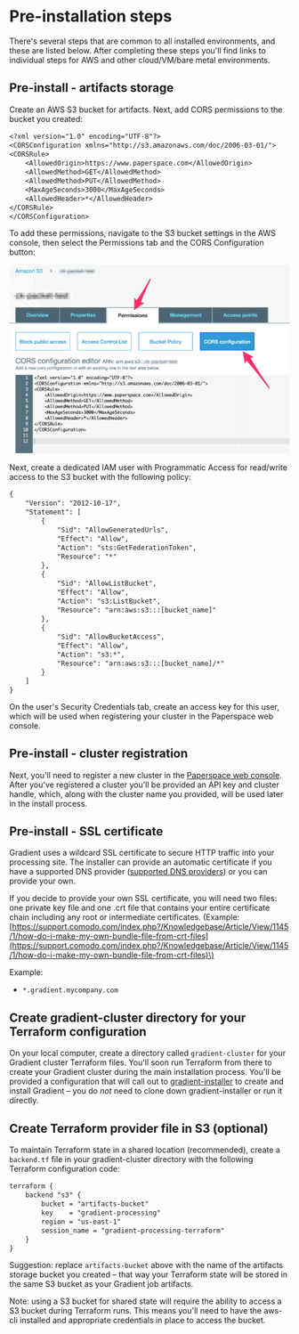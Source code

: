 # Pre-installation steps

There's several steps that are common to all installed environments, and these are listed below. After completing these steps you'll find links to individual steps for AWS and other cloud/VM/bare metal environments.

## Pre-install - artifacts storage

Create an AWS S3 bucket for artifacts. Next, add CORS permissions to the bucket you created:

```text
<?xml version="1.0" encoding="UTF-8"?>
<CORSConfiguration xmlns="http://s3.amazonaws.com/doc/2006-03-01/">
<CORSRule>
    <AllowedOrigin>https://www.paperspace.com</AllowedOrigin>
    <AllowedMethod>GET</AllowedMethod>
    <AllowedMethod>PUT</AllowedMethod>
    <MaxAgeSeconds>3000</MaxAgeSeconds>
    <AllowedHeader>*</AllowedHeader>
</CORSRule>
</CORSConfiguration>
```

To add these permissions, navigate to the S3 bucket settings in the AWS console, then select the Permissions tab and the CORS Configuration button:

![](../../.gitbook/assets/s3_management_console%20%281%29.png)

Next, create a dedicated IAM user with Programmatic Access for read/write access to the S3 bucket with the following policy:

```text
{
    "Version": "2012-10-17",
    "Statement": [
        {
            "Sid": "AllowGeneratedUrls",
            "Effect": "Allow",
            "Action": "sts:GetFederationToken",
            "Resource": "*"
        },
        {
            "Sid": "AllowListBucket",
            "Effect": "Allow",
            "Action": "s3:ListBucket",
            "Resource": "arn:aws:s3:::[bucket_name]"
        },
        {
            "Sid": "AllowBucketAccess",
            "Effect": "Allow",
            "Action": "s3:*",
            "Resource": "arn:aws:s3:::[bucket_name]/*"
        }
    ]
}
```

On the user's Security Credentials tab, create an access key for this user, which will be used when registering your cluster in the Paperspace web console.

## Pre-install - cluster registration

Next, you'll need to register a new cluster in the [Paperspace web console](https://www.paperspace.com/console/clusters). After you've registered a cluster you'll be provided an API key and cluster handle, which, along with the cluster name you provided, will be used later in the install process.

## Pre-install - SSL certificate

Gradient uses a wildcard SSL certificate to secure HTTP traffic into your processing site. The installer can provide an automatic certificate if you have a supported DNS provider \([supported DNS providers](lets-encrypt-dns-providers.md)\) or you can provide your own.

If you decide to provide your own SSL certificate, you will need two files: one private key file and one .crt file that contains your entire certificate chain including any root or intermediate certificates. \(Example: [https://support.comodo.com/index.php?/Knowledgebase/Article/View/1145/1/how-do-i-make-my-own-bundle-file-from-crt-files](https://support.comodo.com/index.php?/Knowledgebase/Article/View/1145/1/how-do-i-make-my-own-bundle-file-from-crt-files)\)

Example:

* `*.gradient.mycompany.com`

## Create gradient-cluster directory for your Terraform configuration

On your local computer, create a directory called `gradient-cluster` for your Gradient cluster Terraform files. You'll soon run Terraform from there to create your Gradient cluster during the main installation process. You'll be provided a configuration that will call out to [gradient-installer](https://github.com/Paperspace/gradient-installer) to create and install Gradient – you do _not_ need to clone down gradient-installer or run it directly.

## Create Terraform provider file in S3 \(optional\)

To maintain Terraform state in a shared location \(recommended\), create a `backend.tf` file in your gradient-cluster directory with the following Terraform configuration code:

```text
terraform {
    backend "s3" {
        bucket = "artifacts-bucket"
        key    = "gradient-processing"
        region = "us-east-1"
        session_name = "gradient-processing-terraform"
    }
}
```

Suggestion: replace `artifacts-bucket` above with the name of the artifacts storage bucket you created – that way your Terraform state will be stored in the same S3 bucket as your Gradient job artifacts.

Note: using a S3 bucket for shared state will require the ability to access a S3 bucket during Terraform runs. This means you'll need to have the aws-cli installed and appropriate credentials in place to access the bucket.

